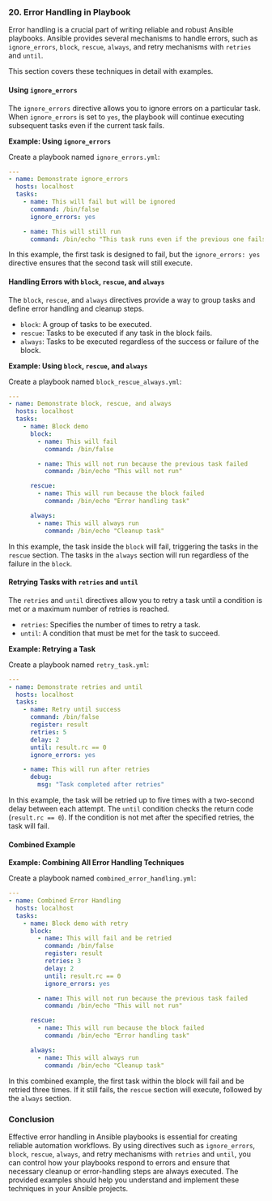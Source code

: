 ### 20. Error Handling in Playbook

Error handling is a crucial part of writing reliable and robust Ansible playbooks. 
Ansible provides several mechanisms to handle errors, such as `ignore_errors`, `block`, `rescue`, `always`, and retry mechanisms with `retries` and `until`. 

This section covers these techniques in detail with examples.

#### Using `ignore_errors`

The `ignore_errors` directive allows you to ignore errors on a particular task. 
When `ignore_errors` is set to `yes`, the playbook will continue executing subsequent tasks even if the current task fails.

**Example: Using `ignore_errors`**

Create a playbook named `ignore_errors.yml`:

```yaml
---
- name: Demonstrate ignore_errors
  hosts: localhost
  tasks:
    - name: This will fail but will be ignored
      command: /bin/false
      ignore_errors: yes

    - name: This will still run
      command: /bin/echo "This task runs even if the previous one fails"
```

In this example, the first task is designed to fail, but the `ignore_errors: yes` directive ensures that the second task will still execute.

#### Handling Errors with `block`, `rescue`, and `always`

The `block`, `rescue`, and `always` directives provide a way to group tasks and define error handling and cleanup steps.

- `block`: A group of tasks to be executed.
- `rescue`: Tasks to be executed if any task in the block fails.
- `always`: Tasks to be executed regardless of the success or failure of the block.

**Example: Using `block`, `rescue`, and `always`**

Create a playbook named `block_rescue_always.yml`:

```yaml
---
- name: Demonstrate block, rescue, and always
  hosts: localhost
  tasks:
    - name: Block demo
      block:
        - name: This will fail
          command: /bin/false

        - name: This will not run because the previous task failed
          command: /bin/echo "This will not run"

      rescue:
        - name: This will run because the block failed
          command: /bin/echo "Error handling task"

      always:
        - name: This will always run
          command: /bin/echo "Cleanup task"
```

In this example, the task inside the `block` will fail, triggering the tasks in the `rescue` section. 
The tasks in the `always` section will run regardless of the failure in the `block`.

#### Retrying Tasks with `retries` and `until`

The `retries` and `until` directives allow you to retry a task until a condition is met or a maximum number of retries is reached.

- `retries`: Specifies the number of times to retry a task.
- `until`: A condition that must be met for the task to succeed.

**Example: Retrying a Task**

Create a playbook named `retry_task.yml`:

```yaml
---
- name: Demonstrate retries and until
  hosts: localhost
  tasks:
    - name: Retry until success
      command: /bin/false
      register: result
      retries: 5
      delay: 2
      until: result.rc == 0
      ignore_errors: yes

    - name: This will run after retries
      debug:
        msg: "Task completed after retries"
```

In this example, the task will be retried up to five times with a two-second delay between each attempt. 
The `until` condition checks the return code (`result.rc == 0`). If the condition is not met after the specified retries, the task will fail.

#### Combined Example

**Example: Combining All Error Handling Techniques**

Create a playbook named `combined_error_handling.yml`:

```yaml
---
- name: Combined Error Handling
  hosts: localhost
  tasks:
    - name: Block demo with retry
      block:
        - name: This will fail and be retried
          command: /bin/false
          register: result
          retries: 3
          delay: 2
          until: result.rc == 0
          ignore_errors: yes

        - name: This will not run because the previous task failed
          command: /bin/echo "This will not run"

      rescue:
        - name: This will run because the block failed
          command: /bin/echo "Error handling task"

      always:
        - name: This will always run
          command: /bin/echo "Cleanup task"
```

In this combined example, the first task within the block will fail and be retried three times. If it still fails, the `rescue` section will execute, followed by the `always` section.

### Conclusion

Effective error handling in Ansible playbooks is essential for creating reliable automation workflows. 
By using directives such as `ignore_errors`, `block`, `rescue`, `always`, and retry mechanisms with `retries` and `until`, 
you can control how your playbooks respond to errors and ensure that necessary cleanup or error-handling steps are always executed. 
The provided examples should help you understand and implement these techniques in your Ansible projects.
